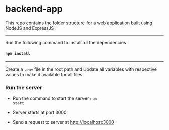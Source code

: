 # backend-app
This repo contains the folder structure for a web application built using NodeJS and ExpressJS

---
Run the following command to install all the dependencies

#### <code>npm install</code>


---
Create a <code>.env</code> file in the root path and update all variables with respective values to make it available for all files.

### Run the server

* Run the command to start the server <code>npm start</code>

* Server starts at port 3000

* Send a request to server at [http://localhost:3000](http://localhost:3000)
